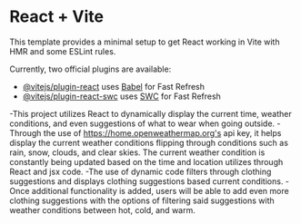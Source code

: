 # React + Vite

This template provides a minimal setup to get React working in Vite with HMR and some ESLint rules.

Currently, two official plugins are available:

- [@vitejs/plugin-react](https://github.com/vitejs/vite-plugin-react/blob/main/packages/plugin-react/README.md) uses [Babel](https://babeljs.io/) for Fast Refresh
- [@vitejs/plugin-react-swc](https://github.com/vitejs/vite-plugin-react-swc) uses [SWC](https://swc.rs/) for Fast Refresh

-This project utilizes React to dynamically display the current time, weather conditions, and even suggestions of what to wear when going outside.
-Through the use of https://home.openweathermap.org's api key, it helps display the current weather conditions flipping through conditions such as rain, snow, clouds, and clear skies. The current weather condition is constantly being updated based on the time and location utilizes through React and jsx code.
-The use of dynamic code filters through clothing suggestions and displays clothing suggestions based current conditions.
-Once additional functionality is added, users will be able to add even more clothing suggestions with the options of filtering said suggestions with weather conditions between hot, cold, and warm.
